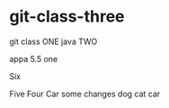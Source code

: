 # git-class-three

git class
 ONE 
 java
 TWO

appa 
5.5
one

Six

Five
Four
Car
some changes
dog
cat
car
